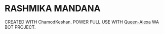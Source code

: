 # RASHMIKA MANDANA

CREATED WITH ChamodKeshan. POWER FULL USE WITH [Queen-Alexa](https://github.com/ChamodKeshan/Queen-Alexa) WA BOT PROJECT.
